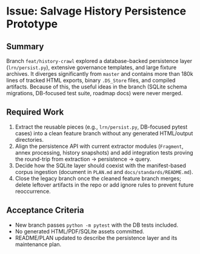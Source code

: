 # Issue: Salvage History Persistence Prototype

## Summary
Branch `feat/history-crawl` explored a database-backed persistence layer
(`lrn/persist.py`), extensive governance templates, and large fixture archives.
It diverges significantly from `master` and contains more than 180k lines of
tracked HTML exports, binary `.DS_Store` files, and compiled artifacts. Because of
this, the useful ideas in the branch (SQLite schema migrations, DB-focused test
suite, roadmap docs) were never merged.

## Required Work
1. Extract the reusable pieces (e.g., `lrn/persist.py`, DB-focused pytest cases)
   into a clean feature branch without any generated HTML/output directories.
2. Align the persistence API with current extractor modules (`Fragment`, annex
   processing, history snapshots) and add integration tests proving the round-trip
   from extraction → persistence → query.
3. Decide how the SQLite layer should coexist with the manifest-based corpus
   ingestion (document in `PLAN.md` and `docs/standards/README.md`).
4. Close the legacy branch once the cleaned feature branch merges; delete leftover
   artifacts in the repo or add ignore rules to prevent future reoccurrence.

## Acceptance Criteria
- New branch passes `python -m pytest` with the DB tests included.
- No generated HTML/PDF/SQLite assets committed.
- README/PLAN updated to describe the persistence layer and its maintenance plan.
